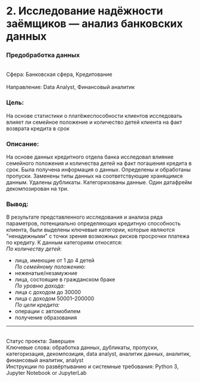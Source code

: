 # 2. Исследование надёжности заёмщиков — анализ банковских данных	
### Предобработка данных	
<br>Сфера: Банковская сфера, Кредитование	
<br>Направление: Data Analyst, Финансовый аналитик	
### Цель: 
На основе статистики о платёжеспособности клиентов исследовать влияет ли семейное положение и количество детей клиента на факт возврата кредита в срок	
### Описание: 
На основе данных кредитного отдела банка исследовал влияние семейного положения и количества детей на факт погашения кредита в срок. Была получена информация о данных. Определены и обработаны пропуски. Заменены типы данных на соответствующие хранящимся данным. Удалены дубликаты. Категоризованы данные. Один датафрейм декомпозирован на три.	
### Вывод: 
В результате представленного исследования и анализа ряда параметров, потенциально определяющих кредитную способность клиента, были выделены ключевые категории, которые являются "ненадежными" с точки зрения возможных рисков просрочки платежа по кредиту. К данным категориям относятся:
<br>*По количеству детей:*
- лица, имеющие от 1 до 4 детей
<br>*По семейному положению:*
- неженатые/незамужние
- лица, состоящие в гражданском браке
<br>*По уровню дахода:*
- лица с доходом до 30000
- лица с доходом 50001–200000
<br>*По цели кредита:*
- операции с автомобилем
- получение образования
***
<br>Статус проекта: Завершен
<br>Ключевые слова: обработка данных, дубликаты, пропуски, категоризация, декомпозиция,	data analyst, аналитик данных, аналитик, финансовый аналитик, analyst
<br>Инструкции по развёртыванию и системные требования: Python 3, Jupyter Notebook or JupyterLab
